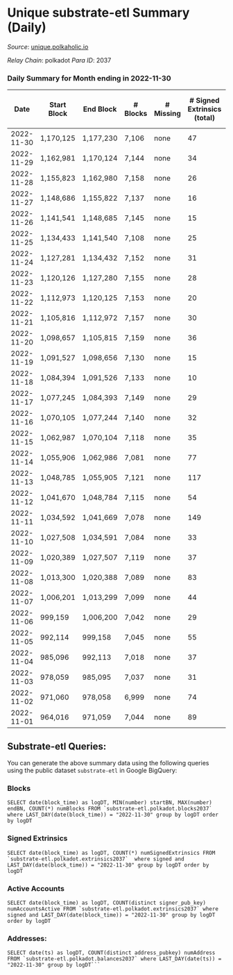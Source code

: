 # Unique substrate-etl Summary (Daily)

_Source_: [unique.polkaholic.io](https://unique.polkaholic.io)

*Relay Chain*: polkadot
*Para ID*: 2037



### Daily Summary for Month ending in 2022-11-30


| Date | Start Block | End Block | # Blocks | # Missing | # Signed Extrinsics (total) | # Active Accounts | # Addresses with Balances | # Events | # Transfers | # XCM Transfers In | # XCM Transfers Out |
| ---- | ----------- | --------- | -------- | --------- | --------------------------- | ----------------- | ------------------------- | -------- | ----------- | ------------------ | ------------------- |
| 2022-11-30 | 1,170,125 | 1,177,230 | 7,106 | none  | 47 | 23 | 15,788 | 15,511 | 34  |   |   |
| 2022-11-29 | 1,162,981 | 1,170,124 | 7,144 | none  | 34 | 27 |  | 15,468 | 16  |   |   |
| 2022-11-28 | 1,155,823 | 1,162,980 | 7,158 | none  | 26 | 21 |  | 15,474 | 12  |   |   |
| 2022-11-27 | 1,148,686 | 1,155,822 | 7,137 | none  | 16 | 12 |  | 15,353 | 3  |   |   |
| 2022-11-26 | 1,141,541 | 1,148,685 | 7,145 | none  | 15 | 12 |  | 15,369 | 6  |   |   |
| 2022-11-25 | 1,134,433 | 1,141,540 | 7,108 | none  | 25 | 18 |  | 15,494 | 19  |   |   |
| 2022-11-24 | 1,127,281 | 1,134,432 | 7,152 | none  | 31 | 20 |  | 15,466 | 18  |   |   |
| 2022-11-23 | 1,120,126 | 1,127,280 | 7,155 | none  | 28 | 19 |  | 15,566 | 9  |   |   |
| 2022-11-22 | 1,112,973 | 1,120,125 | 7,153 | none  | 20 | 14 |  | 15,535 | 12  |   |   |
| 2022-11-21 | 1,105,816 | 1,112,972 | 7,157 | none  | 30 | 17 |  | 15,503 | 18  |   |   |
| 2022-11-20 | 1,098,657 | 1,105,815 | 7,159 | none  | 36 | 25 |  | 15,526 | 20  |   |   |
| 2022-11-19 | 1,091,527 | 1,098,656 | 7,130 | none  | 15 | 9 |  | 15,592 | 24  |   |   |
| 2022-11-18 | 1,084,394 | 1,091,526 | 7,133 | none  | 10 | 9 |  | 15,412 | 5  |   |   |
| 2022-11-17 | 1,077,245 | 1,084,393 | 7,149 | none  | 29 | 15 |  | 15,492 | 18  |   |   |
| 2022-11-16 | 1,070,105 | 1,077,244 | 7,140 | none  | 32 | 8 |  | 15,443 | 28  |   |   |
| 2022-11-15 | 1,062,987 | 1,070,104 | 7,118 | none  | 35 | 18 |  | 15,419 | 24  |   |   |
| 2022-11-14 | 1,055,906 | 1,062,986 | 7,081 | none  | 77 | 36 |  | 15,553 | 61  |   |   |
| 2022-11-13 | 1,048,785 | 1,055,905 | 7,121 | none  | 117 | 33 |  | 15,852 | 94  |   |   |
| 2022-11-12 | 1,041,670 | 1,048,784 | 7,115 | none  | 54 | 22 |  | 15,509 | 40  |   |   |
| 2022-11-11 | 1,034,592 | 1,041,669 | 7,078 | none  | 149 | 17 |  | 15,908 | 139  |   |   |
| 2022-11-10 | 1,027,508 | 1,034,591 | 7,084 | none  | 33 | 15 |  | 15,336 | 20  |   |   |
| 2022-11-09 | 1,020,389 | 1,027,507 | 7,119 | none  | 37 | 16 |  | 15,430 | 30  |   |   |
| 2022-11-08 | 1,013,300 | 1,020,388 | 7,089 | none  | 83 | 36 |  | 15,859 | 61  |   |   |
| 2022-11-07 | 1,006,201 | 1,013,299 | 7,099 | none  | 44 | 28 |  | 15,451 | 29  |   |   |
| 2022-11-06 | 999,159 | 1,006,200 | 7,042 | none  | 29 | 21 |  | 15,224 | 17  |   |   |
| 2022-11-05 | 992,114 | 999,158 | 7,045 | none  | 55 | 36 |  | 15,365 | 35  |   |   |
| 2022-11-04 | 985,096 | 992,113 | 7,018 | none  | 37 | 22 |  | 15,235 | 19  |   |   |
| 2022-11-03 | 978,059 | 985,095 | 7,037 | none  | 31 | 24 | 15,603 | 15,225 | 17  |   |   |
| 2022-11-02 | 971,060 | 978,058 | 6,999 | none  | 74 | 46 | 15,598 | 15,367 | 41  |   |   |
| 2022-11-01 | 964,016 | 971,059 | 7,044 | none  | 89 | 31 | 15,595 | 15,525 | 65  |   |   |

## Substrate-etl Queries:
You can generate the above summary data using the following queries using the public dataset `substrate-etl` in Google BigQuery:


### Blocks
```
SELECT date(block_time) as logDT, MIN(number) startBN, MAX(number) endBN, COUNT(*) numBlocks FROM `substrate-etl.polkadot.blocks2037`  where LAST_DAY(date(block_time)) = "2022-11-30" group by logDT order by logDT
```


### Signed Extrinsics
```
SELECT date(block_time) as logDT, COUNT(*) numSignedExtrinsics FROM `substrate-etl.polkadot.extrinsics2037`  where signed and LAST_DAY(date(block_time)) = "2022-11-30" group by logDT order by logDT
```


### Active Accounts
```
SELECT date(block_time) as logDT, COUNT(distinct signer_pub_key) numAccountsActive FROM `substrate-etl.polkadot.extrinsics2037` where signed and LAST_DAY(date(block_time)) = "2022-11-30" group by logDT order by logDT
```


### Addresses:
```
SELECT date(ts) as logDT, COUNT(distinct address_pubkey) numAddress FROM `substrate-etl.polkadot.balances2037` where LAST_DAY(date(ts)) = "2022-11-30" group by logDT```

